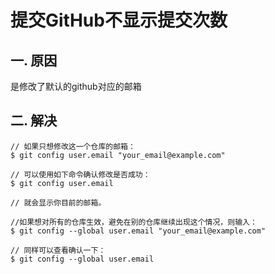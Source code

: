 # 提交GitHub不显示提交次数

## 一. 原因
是修改了默认的github对应的邮箱

## 二. 解决

```shell
// 如果只想修改这一个仓库的邮箱：  
$ git config user.email "your_email@example.com"  
  
// 可以使用如下命令确认修改是否成功：  
$ git config user.email  
  
// 就会显示你目前的邮箱。  
  
//如果想对所有的仓库生效，避免在别的仓库继续出现这个情况，则输入：  
$ git config --global user.email "your_email@example.com"  
  
// 同样可以查看确认一下：  
$ git config --global user.email  
```



<comment/>